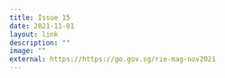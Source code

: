 ```yaml
---
title: Issue 15
date: 2021-11-01
layout: link
description: ""
image: ""
external: https://https://go.gov.sg/rie-mag-nov2021
---
```

